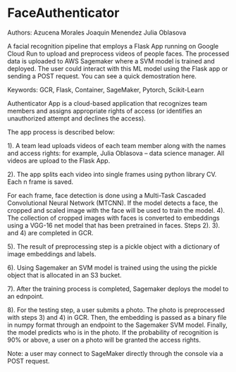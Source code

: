 # FaceAuthenticator

Authors:
Azucena Morales
Joaquin Menendez
Julia Oblasova

A facial recognition pipeline that employs a Flask App running on Google Cloud Run to upload and preprocess videos of people faces. The processed data is uploaded to AWS Sagemaker where a SVM model is trained and deployed. The user could interact with this ML model using the Flask app or sending a POST request.
You can see a quick demostration here.

Keywords: GCR, Flask, Container, SageMaker, Pytorch, Scikit-Learn

Authenticator App is a cloud-based application that recognizes team members and assigns appropriate rights of access (or identifies an unauthorized attempt and declines the access).

The app process is described below:

1). A team lead uploads videos of each team member along with the names and access rights: for example, Julia Oblasova – data science manager. All videos are upload to the Flask App.

2). The app splits each video into single frames using python library CV. Each n frame is saved.

For each frame, face detection is done using a Multi-Task Cascaded Convolutional Neural Network (MTCNN). If the model detects a face, the cropped and scaled image with the face will be used to train the model.
4). The collection of cropped images with faces is converted to embeddings using a VGG-16 net model that has been pretrained in faces. Steps 2). 3). and 4) are completed in GCR.

5). The result of preprocessing step is a pickle object with a dictionary of image embeddings and labels.

6). Using Sagemaker an SVM model is trained using the using the pickle object that is allocated in an S3 bucket.

7). After the training process is completed, Sagemaker deploys the model to an ednpoint.

8). For the testing step, a user submits a photo. The photo is preprocessed with steps 3) and 4) in GCR. Then, the embedding is passed as a binary file in numpy format through an endpoint to the Sagemaker SVM model. Finally, the model predicts who is in the photo. If the probability of recognition is 90% or above, a user on a photo will be granted the access rights.

Note: a user may connect to SageMaker directly through the console via a POST request.
